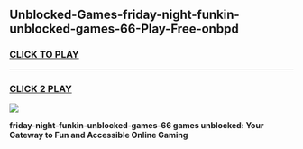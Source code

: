 
## Unblocked-Games-friday-night-funkin-unblocked-games-66-Play-Free-onbpd
<h3>
<a href="https://premium76.site?title=friday-night-funkin-unblocked-games-66&ref=09A">CLICK TO PLAY</a></h3>
<hr>

<h3>
<a href="https://premium76.site?title=friday-night-funkin-unblocked-games-66&ref=09A">CLICK 2 PLAY</a>
  
</h3>

<a href="https://premium76.site?title=friday-night-funkin-unblocked-games-66&ref=09A"><img src="https://clearcache.store/games.png"></a>


**friday-night-funkin-unblocked-games-66 games unblocked: Your Gateway to Fun and Accessible Online Gaming**
